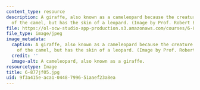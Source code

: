 ```yaml
---
content_type: resource
description: A giraffe, also known as a cameleopard because the creature has the size
  of the camel, but has the skin of a leopard. (Image by Prof. Robert Berwick.)
file: https://ol-ocw-studio-app-production.s3.amazonaws.com/courses/6-877j-computational-evolutionary-biology-fall-2005/9f3a415eaca10448799651aaef23a8ea_6-877jf05.jpg
file_type: image/jpeg
image_metadata:
  caption: A giraffe, also known as a cameleopard because the creature has the size
    of the camel, but has the skin of a leopard. (Image by Prof. Robert Berwick.)
  credit: ''
  image-alt: A cameleopard, also known as a giraffe.
resourcetype: Image
title: 6-877jf05.jpg
uid: 9f3a415e-aca1-0448-7996-51aaef23a8ea
---
```

